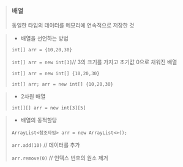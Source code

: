 > ### 배열
>
> 동일한 타입의 데이터를 메모리에 연속적으로 저장한 것

> - 배열을 선언하는 방법
>   
> `int[] arr = {10,20,30}`
>
> `int[] arr = new int[3]`// 3의 크기를 가지고 초기값 0으로 채워진 배열
>
> `int[] arr = new int[] {10,20,30}`
>
> `int[] arr;
> arr = new int[] {10,20,30}`

> - 2차원 배열
>
> `int[][] arr = new int[3][5]`

> - 배열의 동적할당
>
> `ArrayList<참조타입> arr = new ArrayList<>();`
>
> `arr.add(10)` // 데이터를 추가
>
> `arr.remove(0)` // 인덱스 번호의 원소 제거
